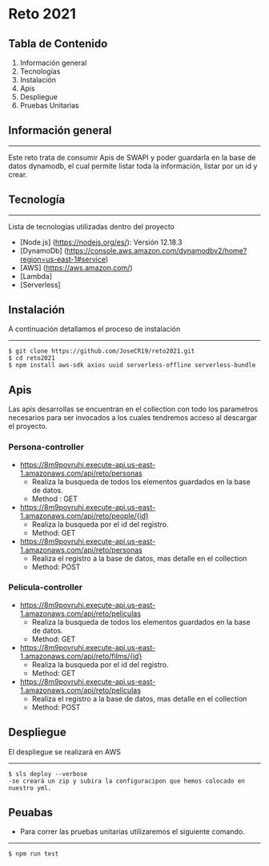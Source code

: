 # Reto 2021

## Tabla de Contenido
1. Información general
2. Tecnologías
3. Instalación
4. Apis
5. Despliegue
6. Pruebas Unitarias


## Información general
***
Este reto trata de consumir Apis de SWAPI y poder guardarla en la base de datos dynamodb, el cual permite listar toda la información, listar por un id y crear.

## Tecnología
***
Lista de tecnologías utilizadas dentro del proyecto
* [Node.js] (https://nodejs.org/es/): Versión 12.18.3
* [DynamoDb] (https://console.aws.amazon.com/dynamodbv2/home?region=us-east-1#service)
* [AWS] (https://aws.amazon.com/)
* [Lambda]
* [Serverless]

## Instalación
A continuación detallamos el proceso de instalación
***
```
$ git clone https://github.com/JoseCR19/reto2021.git
$ cd reto2021
$ npm install aws-sdk axios uuid serverless-offline serverless-bundle
```
## Apis
Las apis desarrollas se encuentran en el collection con todo los parametros necesarios para ser invocados a los cuales tendremos acceso al descargar el proyecto.

### Persona-controller
- https://8m9povruhi.execute-api.us-east-1.amazonaws.com/api/reto/personas
    - Realiza la busqueda de todos los elementos guardados en la base de datos.
    - Method : GET
- https://8m9povruhi.execute-api.us-east-1.amazonaws.com/api/reto/people/{id}
    - Realiza la busqueda por el id del registro.
    - Method: GET
- https://8m9povruhi.execute-api.us-east-1.amazonaws.com/api/reto/personas
    - Realiza el registro a la base de datos, mas detalle en el collection
    - Method: POST
### Pelicula-controller
- https://8m9povruhi.execute-api.us-east-1.amazonaws.com/api/reto/peliculas
    - Realiza la busqueda de todos los elementos guardados en la base de datos.
    - Method: GET
- https://8m9povruhi.execute-api.us-east-1.amazonaws.com/api/reto/films/{id}
    - Realiza la busqueda por el id del registro.
    - Method: GET
- https://8m9povruhi.execute-api.us-east-1.amazonaws.com/api/reto/peliculas
    - Realiza el registro a la base de datos, mas detalle en el collection
    - Method: POST
## Despliegue
El despliegue se realizará en AWS 
***
```
$ sls deploy --verbose
-se creará un zip y subira la configuracipon que hemos colocado en nuestro yml.
```
## Peuabas
- Para correr las pruebas unitarias utilizaremos el siguiente comando.
***
```
$ npm run test
```